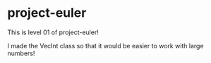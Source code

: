 # project-euler

This is level 01 of project-euler!

I made the VecInt class so that it would be easier to work with large numbers!
